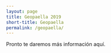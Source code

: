 ```yaml
---
layout: page
title: Geopaella 2019
short-title: Geopaella
permalink: /geopaella/
---
```


Pronto te daremos más información aquí.